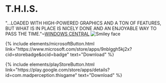 # T.H.I.S.

"...LOADED WITH HIGH-POWERED GRAPHICS AND A TON OF FEATURES, BUT WHAT IS IN PLACE IS NICELY DONE AND AN ENJOYABLE WAY TO PASS THE TIME."~<a href="https://www.windowscentral.com/this-windows-phone-game-review">WINDOWS CENTRAL</a>
<img src="/assets/header.png" alt="Smiley face" width="auto">

<div class="row">
<div class="col-lg-6 mt-5 article">
<p class="text-center">
{% include elements/microsoftButton.html link="https://www.microsoft.com/store/apps/9nblggh5kj2x?cid=storebadge&ocid=badge" text="Download" %}

</p>
</div>
<div class="col-lg-6 mt-5 article">
<p class="text-center">
{% include elements/playStoreButton.html link="https://play.google.com/store/apps/details?id=com.madperception.thisgame" text="Download" %}
</p>
</div>
</div>
